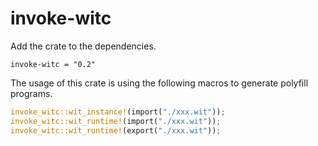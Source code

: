 # invoke-witc

Add the crate to the dependencies.

```
invoke-witc = "0.2"
```

The usage of this crate is using the following macros to generate polyfill programs.

```rust
invoke_witc::wit_instance!(import("./xxx.wit"));
invoke_witc::wit_runtime!(import("./xxx.wit"));
invoke_witc::wit_runtime!(export("./xxx.wit"));
```
